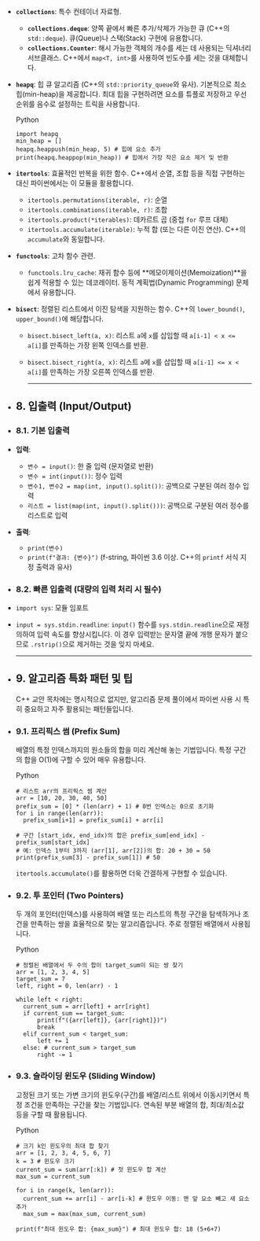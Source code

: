 - **`collections`**: 특수 컨테이너 자료형.
	- **`collections.deque`**: 양쪽 끝에서 빠른 추가/삭제가 가능한 큐 (C++의 `std::deque`). 큐(Queue)나 스택(Stack) 구현에 유용합니다.
	- **`collections.Counter`**: 해시 가능한 객체의 개수를 세는 데 사용되는 딕셔너리 서브클래스. C++에서 `map<T, int>`를 사용하여 빈도수를 세는 것을 대체합니다.
- **`heapq`**: 힙 큐 알고리즘 (C++의 `std::priority_queue`와 유사). 기본적으로 최소 힙(min-heap)을 제공합니다. 최대 힙을 구현하려면 요소를 튜플로 저장하고 우선순위를 음수로 설정하는 트릭을 사용합니다.
  <!----><!----><!----><!----><!----><!----><!----><!----><!---->
  
  Python
  
  <!----><!----><!---->
  
  <!---->
  
  <!---->
  
  ```
  import heapq
  min_heap = []
  heapq.heappush(min_heap, 5) # 힙에 요소 추가
  print(heapq.heappop(min_heap)) # 힙에서 가장 작은 요소 제거 및 반환
  ```
  
  <!----><!----><!---->
  
  <!----><!----><!----><!----><!----><!----><!----><!----><!----><!----><!----><!----><!----><!----><!----><!----><!----><!----><!----><!----><!----><!----><!----><!----><!----><!----><!----><!----><!----><!----><!----><!----><!----><!----><!----><!----><!----><!---->
- **`itertools`**: 효율적인 반복을 위한 함수. C++에서 순열, 조합 등을 직접 구현하는 대신 파이썬에서는 이 모듈을 활용합니다.
	- `itertools.permutations(iterable, r)`: 순열
	- `itertools.combinations(iterable, r)`: 조합
	- `itertools.product(*iterables)`: 데카르트 곱 (중첩 `for` 루프 대체)
	- `itertools.accumulate(iterable)`: 누적 합 (또는 다른 이진 연산). C++의 `accumulate`와 동일합니다.
- **`functools`**: 고차 함수 관련.
	- `functools.lru_cache`: 재귀 함수 등에 **메모이제이션(Memoization)**을 쉽게 적용할 수 있는 데코레이터. 동적 계획법(Dynamic Programming) 문제에서 유용합니다.
- **`bisect`**: 정렬된 리스트에서 이진 탐색을 지원하는 함수. C++의 `lower_bound()`, `upper_bound()`에 해당합니다.
	- `bisect.bisect_left(a, x)`: 리스트 `a`에 `x`를 삽입할 때 `a[i-1] < x <= a[i]`를 만족하는 가장 왼쪽 인덱스를 반환.
	- `bisect.bisect_right(a, x)`: 리스트 `a`에 `x`를 삽입할 때 `a[i-1] <= x < a[i]`를 만족하는 가장 오른쪽 인덱스를 반환.
	  
	  ---
- ## 8. 입출력 (Input/Output)
- ### 8.1. 기본 입출력
- **입력**:
	- `변수 = input()`: 한 줄 입력 (문자열로 반환)
	- `변수 = int(input())`: 정수 입력
	- `변수1, 변수2 = map(int, input().split())`: 공백으로 구분된 여러 정수 입력
	- `리스트 = list(map(int, input().split()))`: 공백으로 구분된 여러 정수를 리스트로 입력
- **출력**:
	- `print(변수)`
	- `print(f"결과: {변수}")` (f-string, 파이썬 3.6 이상. C++의 `printf` 서식 지정 출력과 유사)
- ### 8.2. 빠른 입출력 (대량의 입력 처리 시 필수)
- `import sys`: 모듈 임포트
- `input = sys.stdin.readline`: `input()` 함수를 `sys.stdin.readline`으로 재정의하여 입력 속도를 향상시킵니다. 이 경우 입력받는 문자열 끝에 개행 문자가 붙으므로 `.rstrip()`으로 제거하는 것을 잊지 마세요.
  
  ---
- ## 9. 알고리즘 특화 패턴 및 팁
  
  C++ 교안 목차에는 명시적으로 없지만, 알고리즘 문제 풀이에서 파이썬 사용 시 특히 중요하고 자주 활용되는 패턴들입니다.
- ### 9.1. 프리픽스 썸 (Prefix Sum)
  
  배열의 특정 인덱스까지의 원소들의 합을 미리 계산해 놓는 기법입니다. 특정 구간의 합을 O(1)에 구할 수 있어 매우 유용합니다.
  
  <!----><!----><!----><!----><!----><!----><!----><!----><!---->
  
  Python
  
  <!----><!----><!---->
  
  <!---->
  
  <!---->
  
  ```
  # 리스트 arr의 프리픽스 썸 계산
  arr = [10, 20, 30, 40, 50]
  prefix_sum = [0] * (len(arr) + 1) # 0번 인덱스는 0으로 초기화
  for i in range(len(arr)):
    prefix_sum[i+1] = prefix_sum[i] + arr[i]
  
  # 구간 [start_idx, end_idx)의 합은 prefix_sum[end_idx] - prefix_sum[start_idx]
  # 예: 인덱스 1부터 3까지 (arr[1], arr[2])의 합: 20 + 30 = 50
  print(prefix_sum[3] - prefix_sum[1]) # 50
  ```
  
  <!----><!----><!---->
  
  <!----><!----><!----><!----><!----><!----><!----><!----><!----><!----><!----><!----><!----><!----><!----><!----><!----><!----><!----><!----><!----><!----><!----><!----><!----><!----><!----><!----><!----><!----><!----><!----><!----><!----><!----><!----><!----><!---->
  
  `itertools.accumulate()`를 활용하면 더욱 간결하게 구현할 수 있습니다.
- ### 9.2. 투 포인터 (Two Pointers)
  
  두 개의 포인터(인덱스)를 사용하여 배열 또는 리스트의 특정 구간을 탐색하거나 조건을 만족하는 쌍을 효율적으로 찾는 알고리즘입니다. 주로 정렬된 배열에서 사용됩니다.
  
  <!----><!----><!----><!----><!----><!----><!----><!----><!---->
  
  Python
  
  <!----><!----><!---->
  
  <!---->
  
  <!---->
  
  ```
  # 정렬된 배열에서 두 수의 합이 target_sum이 되는 쌍 찾기
  arr = [1, 2, 3, 4, 5]
  target_sum = 7
  left, right = 0, len(arr) - 1
  
  while left < right:
    current_sum = arr[left] + arr[right]
    if current_sum == target_sum:
        print(f"({arr[left]}, {arr[right]})")
        break
    elif current_sum < target_sum:
        left += 1
    else: # current_sum > target_sum
        right -= 1
  ```
  
  <!----><!----><!---->
  
  <!----><!----><!----><!----><!----><!----><!----><!----><!----><!----><!----><!----><!----><!----><!----><!----><!----><!----><!----><!----><!----><!----><!----><!----><!----><!----><!----><!----><!----><!----><!----><!----><!----><!----><!----><!----><!----><!---->
- ### 9.3. 슬라이딩 윈도우 (Sliding Window)
  
  고정된 크기 또는 가변 크기의 윈도우(구간)를 배열/리스트 위에서 이동시키면서 특정 조건을 만족하는 구간을 찾는 기법입니다. 연속된 부분 배열의 합, 최대/최소값 등을 구할 때 활용됩니다.
  
  <!----><!----><!----><!----><!----><!----><!----><!----><!---->
  
  Python
  
  <!----><!----><!---->
  
  <!---->
  
  <!---->
  
  ```
  # 크기 k인 윈도우의 최대 합 찾기
  arr = [1, 2, 3, 4, 5, 6, 7]
  k = 3 # 윈도우 크기
  current_sum = sum(arr[:k]) # 첫 윈도우 합 계산
  max_sum = current_sum
  
  for i in range(k, len(arr)):
    current_sum += arr[i] - arr[i-k] # 윈도우 이동: 맨 앞 요소 빼고 새 요소 추가
    max_sum = max(max_sum, current_sum)
  
  print(f"최대 윈도우 합: {max_sum}") # 최대 윈도우 합: 18 (5+6+7)
  ```
  
  <!----><!----><!---->
  
  <!----><!----><!----><!----><!----><!----><!----><!----><!----><!----><!----><!----><!----><!----><!----><!----><!----><!----><!----><!----><!----><!----><!----><!----><!----><!----><!----><!----><!----><!----><!----><!----><!----><!----><!----><!----><!----><!---->